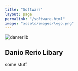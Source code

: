 ```yaml
---
title: "Software"
layout: page
permalink: "/software.html"
image: "assets/images/logo.png"
---
```


<div class="row">
    <div class="col-md-2">
        <div>
            <img src="{{site.baseurl}}/assets/images/software/danrerlib_logo.png" alt="danrerlib" class="img-fluid">    
        </div>
        </div>
    <div class="col-md-10">
        <h2 class="mb-1 h4 font-weight-bold">
            Danio Rerio Libary
        </h2>
        <mypage class="mypage-post">             
            some stuff             
        </mypage>
    </div>
</div>  